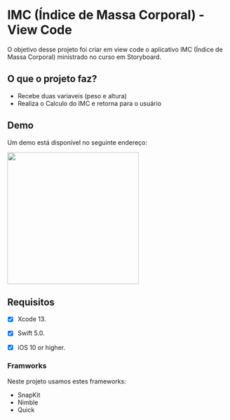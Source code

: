 # IMC (Índice de Massa Corporal) - View Code 

O objetivo desse projeto foi criar em view code o aplicativo IMC (Índice de Massa Corporal) ministrado no curso em Storyboard.

## O que o projeto faz?
- Recebe duas variaveis (peso e altura)
- Realiza o Calculo do IMC e retorna para o usuário


## Demo
Um demo está disponível no seguinte endereço:

<img src="https://raw.githubusercontent.com/danielaraujos/imc/master/image/image.png" width=300 align=center>



## Requisitos
- [x] Xcode 13.
- [x] Swift 5.0.
- [x] iOS 10 or higher.


### Framworks 
Neste projeto usamos estes frameworks:
<ul>
  <li>SnapKit</li>
  <li>Nimble</li>
  <li>Quick</li>
</ul>


